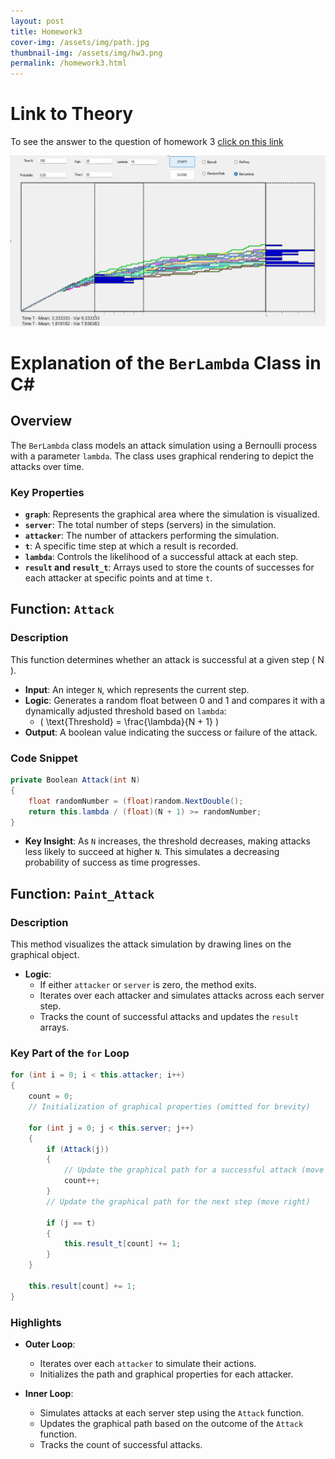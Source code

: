 ```yaml
---
layout: post
title: Homework3
cover-img: /assets/img/path.jpg
thumbnail-img: /assets/img/hw3.png
permalink: /homework3.html
---
```


# Link to Theory
To see the answer to the question of homework 3 [click on this link](hw3Theory.md)


![hw3](../assets/img/hw3.png)

# Explanation of the `BerLambda` Class in C#

## Overview
The `BerLambda` class models an attack simulation using a Bernoulli process with a parameter `lambda`. The class uses graphical rendering to depict the attacks over time.

### Key Properties
- **`graph`**: Represents the graphical area where the simulation is visualized.
- **`server`**: The total number of steps (servers) in the simulation.
- **`attacker`**: The number of attackers performing the simulation.
- **`t`**: A specific time step at which a result is recorded.
- **`lambda`**: Controls the likelihood of a successful attack at each step.
- **`result` and `result_t`**: Arrays used to store the counts of successes for each attacker at specific points and at time `t`.

## Function: `Attack`
### Description
This function determines whether an attack is successful at a given step \( N \).
- **Input**: An integer `N`, which represents the current step.
- **Logic**: Generates a random float between 0 and 1 and compares it with a dynamically adjusted threshold based on `lambda`:
  - \( \text{Threshold} = \frac{\lambda}{N + 1} \)
- **Output**: A boolean value indicating the success or failure of the attack.

### Code Snippet
```csharp
private Boolean Attack(int N)
{
    float randomNumber = (float)random.NextDouble();
    return this.lambda / (float)(N + 1) >= randomNumber;
}
```
- **Key Insight**: As `N` increases, the threshold decreases, making attacks less likely to succeed at higher `N`. This simulates a decreasing probability of success as time progresses.

## Function: `Paint_Attack`
### Description
This method visualizes the attack simulation by drawing lines on the graphical object.
- **Logic**:
  - If either `attacker` or `server` is zero, the method exits.
  - Iterates over each attacker and simulates attacks across each server step.
  - Tracks the count of successful attacks and updates the `result` arrays.

### Key Part of the `for` Loop
```csharp
for (int i = 0; i < this.attacker; i++)
{
    count = 0;
    // Initialization of graphical properties (omitted for brevity)
    
    for (int j = 0; j < this.server; j++)
    {
        if (Attack(j))
        {
            // Update the graphical path for a successful attack (move up)
            count++;
        }
        // Update the graphical path for the next step (move right)
        
        if (j == t)
        {
            this.result_t[count] += 1;
        }
    }

    this.result[count] += 1;
}
```

### Highlights
- **Outer Loop**: 
  - Iterates over each `attacker` to simulate their actions.
  - Initializes the path and graphical properties for each attacker.

- **Inner Loop**:
  - Simulates attacks at each server step using the `Attack` function.
  - Updates the graphical path based on the outcome of the `Attack` function.
  - Tracks the count of successful attacks.

